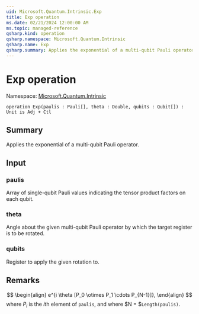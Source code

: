 ```yaml
---
uid: Microsoft.Quantum.Intrinsic.Exp
title: Exp operation
ms.date: 02/21/2024 12:00:00 AM
ms.topic: managed-reference
qsharp.kind: operation
qsharp.namespace: Microsoft.Quantum.Intrinsic
qsharp.name: Exp
qsharp.summary: Applies the exponential of a multi-qubit Pauli operator.
---
```


# Exp operation

Namespace: [Microsoft.Quantum.Intrinsic](xref:Microsoft.Quantum.Intrinsic)

```qsharp
operation Exp(paulis : Pauli[], theta : Double, qubits : Qubit[]) : Unit is Adj + Ctl
```

## Summary
Applies the exponential of a multi-qubit Pauli operator.

## Input
### paulis
Array of single-qubit Pauli values indicating the tensor product
factors on each qubit.
### theta
Angle about the given multi-qubit Pauli operator by which the
target register is to be rotated.
### qubits
Register to apply the given rotation to.

## Remarks
$$
\begin{align}
    e^{i \theta [P_0 \otimes P_1 \cdots P_{N-1}]},
\end{align}
$$
where $P_i$ is the $i$th element of `paulis`, and where
$N = $`Length(paulis)`.

